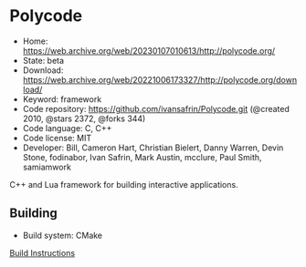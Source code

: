 # Polycode

- Home: https://web.archive.org/web/20230107010613/http://polycode.org/
- State: beta
- Download: https://web.archive.org/web/20221006173327/http://polycode.org/download/
- Keyword: framework
- Code repository: https://github.com/ivansafrin/Polycode.git (@created 2010, @stars 2372, @forks 344)
- Code language: C, C++
- Code license: MIT
- Developer: Bill, Cameron Hart, Christian Bielert, Danny Warren, Devin Stone, fodinabor, Ivan Safrin, Mark Austin, mcclure, Paul Smith, samiamwork

C++ and Lua framework for building interactive applications.

## Building

- Build system: CMake

[Build Instructions](https://github.com/ivansafrin/Polycode/blob/master/BUILD.md)